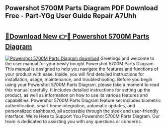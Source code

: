 ## Powershot 5700M Parts Diagram PDF Download Free - Part-YGg User Guide Repair A7Uhh

# <h2><a href="http://dfm9in7.blite.top/?on=Powershot+5700M+Parts+Diagram">🔗Download New 👉🔴 Powershot 5700M Parts Diagram</a></h2>

[![Powershot 5700M Parts Diagram download](https://i.imgur.com/lujVjoI.png)](http://dfm9in7.blite.top/?on=Powershot+5700M+Parts+Diagram)
Greetings and welcome to the user manual for your newly bought Powershot 5700M Parts Diagram. This manual is designed to help you navigate the features and functions of your product with ease. Inside, you will find detailed instructions for installation, usage, maintenance, and troubleshooting. Before you begin using your Powershot 5700M Parts Diagram, please take a moment to read this manual carefully. It includes detailed instructions for setting up the product, as well as information on how to use its various features and capabilities. Powershot 5700M Parts Diagram feature set includes biometric authentication, smart home integration, automatic updates, and personalized dashboard, all accessible through the sleek and user-friendly interface. We're Here to Support You Powershot 5700M Parts Diagram. Our team is dedicated to assisting you with any questions or concerns.
